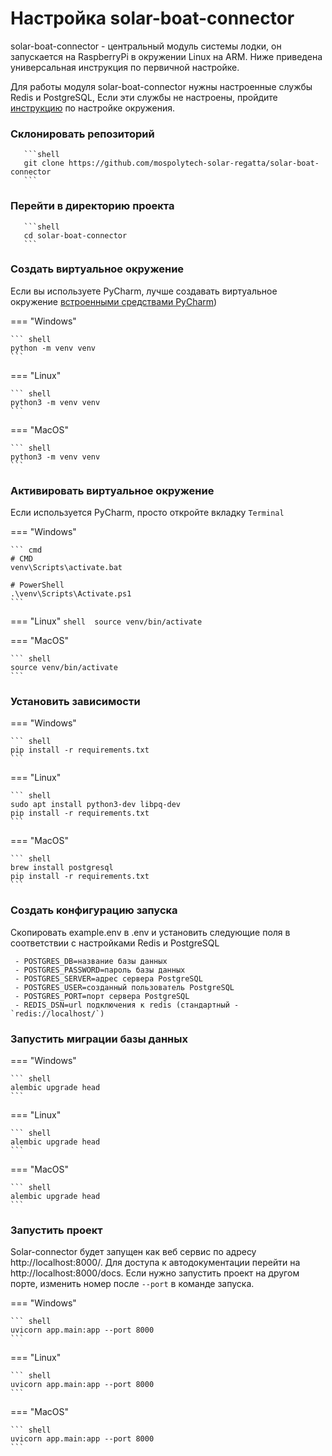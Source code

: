 # Настройка solar-boat-connector

solar-boat-connector - центральный модуль системы лодки, он запускается на RaspberryPi в окружении
Linux на ARM. Ниже приведена универсальная инструкция по первичной настройке.

Для работы модуля solar-boat-connector нужны настроенные службы Redis и PostgreSQL,
Если эти службы не настроены, пройдите [инструкцию](../environment.md) по настройке окружения.

### Склонировать репозиторий

       ```shell
       git clone https://github.com/mospolytech-solar-regatta/solar-boat-connector
       ```

### Перейти в директорию проекта

       ```shell
       cd solar-boat-connector
       ```

### Создать виртуальное окружение

Если вы используете PyCharm, лучше создавать виртуальное
окружение [встроенными средствами PyCharm](https://www.jetbrains.com/help/pycharm/creating-virtual-environment.html))

=== "Windows"

    ``` shell
    python -m venv venv
    ```

=== "Linux"

    ``` shell
    python3 -m venv venv
    ```

=== "MacOS"

    ``` shell
    python3 -m venv venv
    ```

### Активировать виртуальное окружение

Если используется PyCharm, просто откройте вкладку `Terminal`

=== "Windows"

    ``` cmd
    # CMD
    venv\Scripts\activate.bat

    # PowerShell
    .\venv\Scripts\Activate.ps1
    ```

=== "Linux"
    ``` shell 
    source venv/bin/activate
    ```

=== "MacOS"

    ``` shell
    source venv/bin/activate
    ```
### Установить зависимости

=== "Windows"

    ``` shell
    pip install -r requirements.txt
    ```

=== "Linux"

    ``` shell
    sudo apt install python3-dev libpq-dev
    pip install -r requirements.txt
    ```

=== "MacOS"

    ``` shell
    brew install postgresql
    pip install -r requirements.txt
    ```

### Создать конфигурацию запуска

Скопировать example.env в .env и установить следующие поля в соответствии с настройками Redis и PostgreSQL

     - POSTGRES_DB=название базы данных
     - POSTGRES_PASSWORD=пароль базы данных
     - POSTGRES_SERVER=адрес сервера PostgreSQL
     - POSTGRES_USER=созданный пользователь PostgreSQL
     - POSTGRES_PORT=порт сервера PostgreSQL
     - REDIS_DSN=url подключения к redis (стандартный - `redis://localhost/`)

### Запустить миграции базы данных

=== "Windows"

    ``` shell
    alembic upgrade head
    ```

=== "Linux"

    ``` shell
    alembic upgrade head
    ```

=== "MacOS"

    ``` shell
    alembic upgrade head
    ```

### Запустить проект
Solar-connector будет запущен как веб сервис по адресу http://localhost:8000/.
Для доступа к автодокументации перейти на http://localhost:8000/docs. Если нужно 
запустить проект на другом порте, изменить номер после `--port` в команде запуска.

=== "Windows"

    ``` shell
    uvicorn app.main:app --port 8000
    ```

=== "Linux"

    ``` shell
    uvicorn app.main:app --port 8000
    ```

=== "MacOS"

    ``` shell
    uvicorn app.main:app --port 8000
    ```